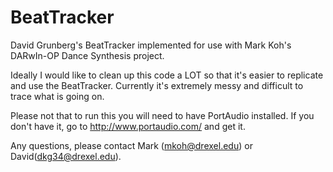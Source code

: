 BeatTracker
===========

David Grunberg's BeatTracker implemented for use with Mark Koh's DARwIn-OP Dance Synthesis project.

Ideally I would like to clean up this code a LOT so that it's easier to replicate and use the BeatTracker.  Currently it's extremely messy and difficult to trace what is going on.

Please not that to run this you will need to have PortAudio installed. If you don't have it, go to http://www.portaudio.com/ and get it.

Any questions, please contact Mark (mkoh@drexel.edu) or David(dkg34@drexel.edu).
